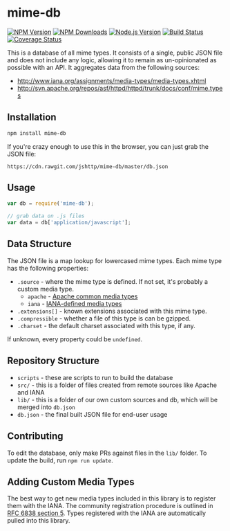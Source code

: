 # mime-db

[![NPM Version][npm-version-image]][npm-url]
[![NPM Downloads][npm-downloads-image]][npm-url]
[![Node.js Version][node-image]][node-url]
[![Build Status][travis-image]][travis-url]
[![Coverage Status][coveralls-image]][coveralls-url]

This is a database of all mime types.
It consists of a single, public JSON file and does not include any logic,
allowing it to remain as un-opinionated as possible with an API.
It aggregates data from the following sources:

- http://www.iana.org/assignments/media-types/media-types.xhtml
- http://svn.apache.org/repos/asf/httpd/httpd/trunk/docs/conf/mime.types

## Installation

```bash
npm install mime-db
```

If you're crazy enough to use this in the browser,
you can just grab the JSON file:

```
https://cdn.rawgit.com/jshttp/mime-db/master/db.json
```

## Usage

```js
var db = require('mime-db');

// grab data on .js files
var data = db['application/javascript'];
```

## Data Structure

The JSON file is a map lookup for lowercased mime types.
Each mime type has the following properties:

- `.source` - where the mime type is defined.
    If not set, it's probably a custom media type.
    - `apache` - [Apache common media types](http://svn.apache.org/repos/asf/httpd/httpd/trunk/docs/conf/mime.types)
    - `iana` - [IANA-defined media types](http://www.iana.org/assignments/media-types/media-types.xhtml)
- `.extensions[]` - known extensions associated with this mime type.
- `.compressible` - whether a file of this type is can be gzipped.
- `.charset` - the default charset associated with this type, if any.

If unknown, every property could be `undefined`.

## Repository Structure

- `scripts` - these are scripts to run to build the database
- `src/` - this is a folder of files created from remote sources like Apache and IANA
- `lib/` - this is a folder of our own custom sources and db, which will be merged into `db.json`
- `db.json` - the final built JSON file for end-user usage

## Contributing

To edit the database, only make PRs against files in the `lib/` folder.
To update the build, run `npm run update`.

## Adding Custom Media Types

The best way to get new media types included in this library is to register
them with the IANA. The community registration procedure is outlined in
[RFC 6838 section 5](http://tools.ietf.org/html/rfc6838#section-5). Types
registered with the IANA are automatically pulled into this library.

[npm-version-image]: https://img.shields.io/npm/v/mime-db.svg?style=flat
[npm-downloads-image]: https://img.shields.io/npm/dm/mime-db.svg?style=flat
[npm-url]: https://npmjs.org/package/mime-db
[travis-image]: https://img.shields.io/travis/jshttp/mime-db.svg?style=flat
[travis-url]: https://travis-ci.org/jshttp/mime-db
[coveralls-image]: https://img.shields.io/coveralls/jshttp/mime-db.svg?style=flat
[coveralls-url]: https://coveralls.io/r/jshttp/mime-db?branch=master
[node-image]: https://img.shields.io/node/v/mime-db.svg?style=flat
[node-url]: http://nodejs.org/download/
